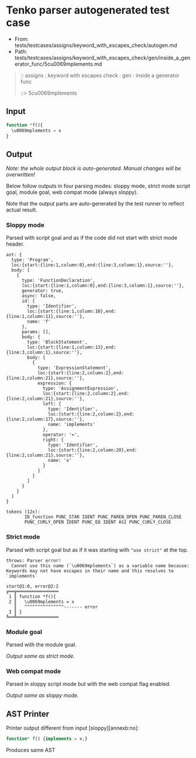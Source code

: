 # Tenko parser autogenerated test case

- From: tests/testcases/assigns/keyword_with_escapes_check/autogen.md
- Path: tests/testcases/assigns/keyword_with_escapes_check/gen/inside_a_generator_func/5cu0069mplements.md

> :: assigns : keyword with escapes check : gen : inside a generator func
>
> ::> 5cu0069mplements

## Input


`````js
function *f(){
  \u0069mplements = x
}
`````

## Output

_Note: the whole output block is auto-generated. Manual changes will be overwritten!_

Below follow outputs in four parsing modes: sloppy mode, strict mode script goal, module goal, web compat mode (always sloppy).

Note that the output parts are auto-generated by the test runner to reflect actual result.

### Sloppy mode

Parsed with script goal and as if the code did not start with strict mode header.

`````
ast: {
  type: 'Program',
  loc:{start:{line:1,column:0},end:{line:3,column:1},source:''},
  body: [
    {
      type: 'FunctionDeclaration',
      loc:{start:{line:1,column:0},end:{line:3,column:1},source:''},
      generator: true,
      async: false,
      id: {
        type: 'Identifier',
        loc:{start:{line:1,column:10},end:{line:1,column:11},source:''},
        name: 'f'
      },
      params: [],
      body: {
        type: 'BlockStatement',
        loc:{start:{line:1,column:13},end:{line:3,column:1},source:''},
        body: [
          {
            type: 'ExpressionStatement',
            loc:{start:{line:2,column:2},end:{line:2,column:21},source:''},
            expression: {
              type: 'AssignmentExpression',
              loc:{start:{line:2,column:2},end:{line:2,column:21},source:''},
              left: {
                type: 'Identifier',
                loc:{start:{line:2,column:2},end:{line:2,column:17},source:''},
                name: 'implements'
              },
              operator: '=',
              right: {
                type: 'Identifier',
                loc:{start:{line:2,column:20},end:{line:2,column:21},source:''},
                name: 'x'
              }
            }
          }
        ]
      }
    }
  ]
}

tokens (12x):
       ID_function PUNC_STAR IDENT PUNC_PAREN_OPEN PUNC_PAREN_CLOSE
       PUNC_CURLY_OPEN IDENT PUNC_EQ IDENT ASI PUNC_CURLY_CLOSE
`````

### Strict mode

Parsed with script goal but as if it was starting with `"use strict"` at the top.

`````
throws: Parser error!
  Cannot use this name (`\u0069mplements`) as a variable name because: Keywords may not have escapes in their name and this resolves to `implements`

start@1:0, error@2:2
╔══╦════════════════
 1 ║ function *f(){
 2 ║   \u0069mplements = x
   ║   ^^^^^^^^^^^^^^^------- error
 3 ║ }
╚══╩════════════════

`````


### Module goal

Parsed with the module goal.

_Output same as strict mode._

### Web compat mode

Parsed in sloppy script mode but with the web compat flag enabled.

_Output same as sloppy mode._

## AST Printer

Printer output different from input [sloppy][annexb:no]:

````js
function* f() {implements = x;}
````

Produces same AST

